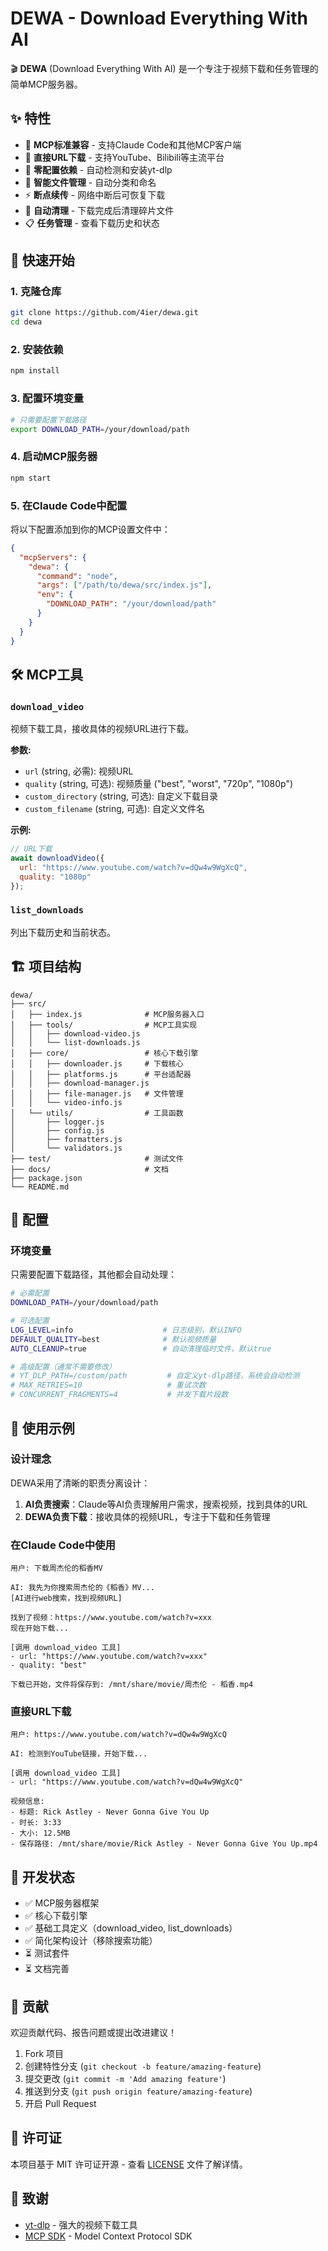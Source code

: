 # DEWA - Download Everything With AI

🎬 **DEWA** (Download Everything With AI) 是一个专注于视频下载和任务管理的简单MCP服务器。

## ✨ 特性

- 🤖 **MCP标准兼容** - 支持Claude Code和其他MCP客户端
- 🔗 **直接URL下载** - 支持YouTube、Bilibili等主流平台
- 🤖 **零配置依赖** - 自动检测和安装yt-dlp
- 📁 **智能文件管理** - 自动分类和命名
- ⚡ **断点续传** - 网络中断后可恢复下载
- 🧹 **自动清理** - 下载完成后清理碎片文件
- 📋 **任务管理** - 查看下载历史和状态

## 🚀 快速开始

### 1. 克隆仓库

```bash
git clone https://github.com/4ier/dewa.git
cd dewa
```

### 2. 安装依赖

```bash
npm install
```

### 3. 配置环境变量

```bash
# 只需要配置下载路径
export DOWNLOAD_PATH=/your/download/path
```

### 4. 启动MCP服务器

```bash
npm start
```

### 5. 在Claude Code中配置

将以下配置添加到你的MCP设置文件中：

```json
{
  "mcpServers": {
    "dewa": {
      "command": "node",
      "args": ["/path/to/dewa/src/index.js"],
      "env": {
        "DOWNLOAD_PATH": "/your/download/path"
      }
    }
  }
}
```

## 🛠️ MCP工具

### `download_video`

视频下载工具，接收具体的视频URL进行下载。

**参数:**
- `url` (string, 必需): 视频URL
- `quality` (string, 可选): 视频质量 ("best", "worst", "720p", "1080p")
- `custom_directory` (string, 可选): 自定义下载目录
- `custom_filename` (string, 可选): 自定义文件名

**示例:**

```javascript
// URL下载
await downloadVideo({
  url: "https://www.youtube.com/watch?v=dQw4w9WgXcQ",
  quality: "1080p"
});
```

### `list_downloads`

列出下载历史和当前状态。

## 🏗️ 项目结构

```
dewa/
├── src/
│   ├── index.js              # MCP服务器入口
│   ├── tools/                # MCP工具实现
│   │   ├── download-video.js
│   │   └── list-downloads.js
│   ├── core/                 # 核心下载引擎
│   │   ├── downloader.js     # 下载核心
│   │   ├── platforms.js      # 平台适配器
│   │   ├── download-manager.js
│   │   ├── file-manager.js   # 文件管理
│   │   └── video-info.js
│   └── utils/                # 工具函数
│       ├── logger.js
│       ├── config.js
│       ├── formatters.js
│       └── validators.js
├── test/                     # 测试文件
├── docs/                     # 文档
├── package.json
└── README.md
```

## 🔧 配置

### 环境变量

只需要配置下载路径，其他都会自动处理：

```bash
# 必需配置
DOWNLOAD_PATH=/your/download/path

# 可选配置  
LOG_LEVEL=info                    # 日志级别，默认INFO
DEFAULT_QUALITY=best              # 默认视频质量
AUTO_CLEANUP=true                 # 自动清理临时文件，默认true

# 高级配置（通常不需要修改）
# YT_DLP_PATH=/custom/path         # 自定义yt-dlp路径，系统会自动检测
# MAX_RETRIES=10                   # 重试次数
# CONCURRENT_FRAGMENTS=4           # 并发下载片段数
```

## 📖 使用示例

### 设计理念

DEWA采用了清晰的职责分离设计：

1. **AI负责搜索**：Claude等AI负责理解用户需求，搜索视频，找到具体的URL
2. **DEWA负责下载**：接收具体的视频URL，专注于下载和任务管理

### 在Claude Code中使用

```
用户: 下载周杰伦的稻香MV

AI: 我先为你搜索周杰伦的《稻香》MV...
[AI进行web搜索，找到视频URL]

找到了视频：https://www.youtube.com/watch?v=xxx
现在开始下载...

[调用 download_video 工具]
- url: "https://www.youtube.com/watch?v=xxx"
- quality: "best"

下载已开始，文件将保存到: /mnt/share/movie/周杰伦 - 稻香.mp4
```

### 直接URL下载

```
用户: https://www.youtube.com/watch?v=dQw4w9WgXcQ

AI: 检测到YouTube链接，开始下载...

[调用 download_video 工具]
- url: "https://www.youtube.com/watch?v=dQw4w9WgXcQ"

视频信息:
- 标题: Rick Astley - Never Gonna Give You Up
- 时长: 3:33
- 大小: 12.5MB
- 保存路径: /mnt/share/movie/Rick Astley - Never Gonna Give You Up.mp4
```

## 🚦 开发状态

- ✅ MCP服务器框架
- ✅ 核心下载引擎
- ✅ 基础工具定义（download_video, list_downloads）
- ✅ 简化架构设计（移除搜索功能）
- ⏳ 测试套件
- ⏳ 文档完善

## 🤝 贡献

欢迎贡献代码、报告问题或提出改进建议！

1. Fork 项目
2. 创建特性分支 (`git checkout -b feature/amazing-feature`)
3. 提交更改 (`git commit -m 'Add amazing feature'`)
4. 推送到分支 (`git push origin feature/amazing-feature`)
5. 开启 Pull Request

## 📄 许可证

本项目基于 MIT 许可证开源 - 查看 [LICENSE](LICENSE) 文件了解详情。

## 🙏 致谢

- [yt-dlp](https://github.com/yt-dlp/yt-dlp) - 强大的视频下载工具
- [MCP SDK](https://github.com/modelcontextprotocol/sdk) - Model Context Protocol SDK